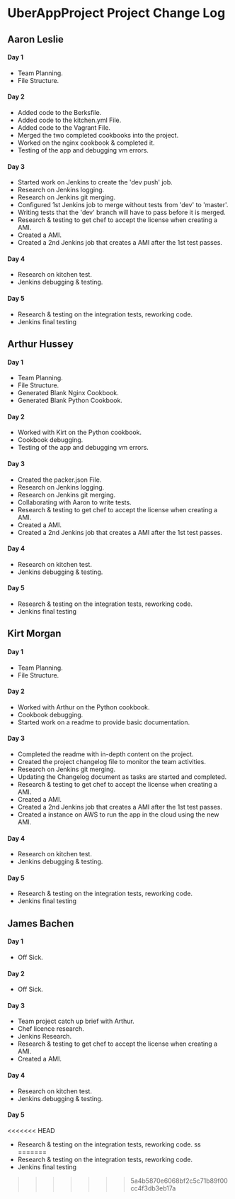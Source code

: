 # UberAppProject Project Change Log

## Aaron Leslie
#### Day 1

- Team Planning.
- File Structure.

#### Day 2
- Added code to the Berksfile.
- Added code to the kitchen.yml File.
- Added code to the Vagrant File.
- Merged the two completed cookbooks into the project.
- Worked on the nginx cookbook & completed it.
- Testing of the app and debugging vm errors.

#### Day 3

- Started work on Jenkins to create the 'dev push' job.
- Research on Jenkins logging.
- Research on Jenkins git merging.
- Configured 1st Jenkins job to merge without tests from 'dev' to 'master'.
- Writing tests that the 'dev' branch will have to pass before it is merged.
- Research & testing to get chef to accept the license when creating a AMI.
- Created a AMI.
- Created a 2nd Jenkins job that creates a AMI  after the 1st test passes.

#### Day 4

- Research on kitchen test.
- Jenkins debugging & testing.

#### Day 5

- Research & testing on the integration tests, reworking code.
- Jenkins final testing

## Arthur Hussey
#### Day 1

- Team Planning.
- File Structure.
- Generated Blank Nginx Cookbook.
- Generated Blank Python Cookbook.

#### Day 2

- Worked with Kirt on the Python cookbook.
- Cookbook debugging.
- Testing of the app and debugging vm errors.

#### Day 3

- Created the packer.json File.
- Research on Jenkins logging.
- Research on Jenkins git merging.
- Collaborating with Aaron to write tests.
- Research & testing to get chef to accept the license when creating a AMI.
- Created a AMI.
- Created a 2nd Jenkins job that creates a AMI  after the 1st test passes.

#### Day 4

- Research on kitchen test.
- Jenkins debugging & testing.

#### Day 5

- Research & testing on the integration tests, reworking code.
- Jenkins final testing

## Kirt Morgan
#### Day 1

- Team Planning.
- File Structure.

#### Day 2

- Worked with Arthur on the Python cookbook.
- Cookbook debugging.
- Started work on a readme to provide basic documentation.

#### Day 3

- Completed the readme with in-depth content on the project.
- Created the project changelog file to monitor the team activities.
- Research on Jenkins git merging.
- Updating the Changelog document as tasks are started and completed.
- Research & testing to get chef to accept the license when creating a AMI.
- Created a AMI.
- Created a 2nd Jenkins job that creates a AMI  after the 1st test passes.
- Created a instance on AWS to run the app in the cloud using the new AMI.

#### Day 4

- Research on kitchen test.
- Jenkins debugging & testing.

#### Day 5

- Research & testing on the integration tests, reworking code.
- Jenkins final testing

## James Bachen
#### Day 1

- Off Sick.

#### Day 2

- Off Sick.

#### Day 3

- Team project catch up brief with Arthur.
- Chef licence research.  
- Jenkins Research.
- Research & testing to get chef to accept the license when creating a AMI.
- Created a AMI.

#### Day 4

- Research on kitchen test.
- Jenkins debugging & testing.

#### Day 5

<<<<<<< HEAD
- Research & testing on the integration tests, reworking code. ss
=======
- Research & testing on the integration tests, reworking code.
- Jenkins final testing
>>>>>>> 5a4b5870e6068bf2c5c71b89f00cc4f3db3eb17a
